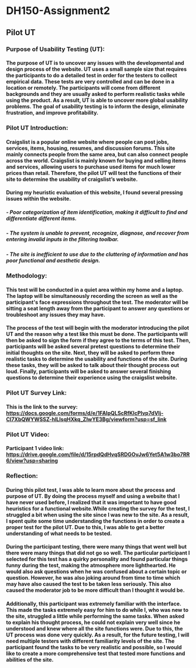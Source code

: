 # DH150-Assignment2
## Pilot UT


### Purpose of Usability Testing (UT):

#### The purpose of UT is to uncover any issues with the developmental and design process of the website. UT uses a small sample size that requires the participants to do a detailed test in order for the testers to collect empirical data. These tests are very controlled and can be done in a location or remotely. The participants will come from different backgrounds and they are usually asked to perform realistic tasks while using the product. As a result, UT is able to uncover more global usability problems. The goal of usability testing is to inform the design, eliminate frustration, and improve profitability. 


### Pilot UT Introduction:

#### Craigslist is a popular online website where people can post jobs, services, items, housing, resumes, and discussion forums. This site mainly connects people from the same area, but can also connect people across the world. Craigslist is mainly known for buying and selling items and services, allowing users to purchase used items for much lower prices than retail. Therefore, the pilot UT will test the functions of their site to determine the usability of craigslist’s website. 

#### During my heuristic evaluation of this website, I found several pressing issues within the website. 

##### - Poor categorization of item identification, making it difficult to find and differentiate different items. 

##### - The system is unable to prevent, recognize, diagnose, and recover from entering invalid inputs in the filtering toolbar. 

##### - The site is inefficient to use due to the cluttering of information and has poor functional and aesthetic design.


### Methodology:

#### This test will be conducted in a quiet area within my home and a laptop. The laptop will be simultaneously recording the screen as well as the participant's face expressions throughout the test. The moderator will be sitting a seat length away from the participant to answer any questions or troubleshoot any issues they may have.

#### The process of the test will begin with the moderator introducing the pilot UT and the reason why a test like this must be done. The participants will then be asked to sign the form if they agree to the terms of this test. Then, participants will be asked several pretest questions to determine their initial thoughts on the site. Next, they will be asked to perform three realistic tasks to determine the usability and functions of the site. During these tasks, they will be asked to talk about their thought process out loud. Finally, participants will be asked to answer several finishing questions to determine their experience using the craigslist website. 


### Pilot UT Survey Link: 

#### This is the link to the survey: https://docs.google.com/forms/d/e/1FAIpQLScRfKlcPlvp7dVlj-Cl7XbQWYWSSZ-hlLlsqHXkq_ZIwYE3Bg/viewform?usp=sf_link


### Pilot UT Video:

#### Participant 1 video link: https://drive.google.com/file/d/15rpdQdHvqSRDGOvJw6Yet5A1w3bo7RR6/view?usp=sharing


### Reflection:

#### During this pilot test, I was able to learn more about the process and purpose of UT. By doing the process myself and using a website that I have never used before, I realized that it was important to have good heuristics for a functional website.While creating the survey for the test, I struggled a bit when using the site since I was new to the site. As a result, I spent quite some time understanding the functions in order to create a proper test for the pilot UT. Due to this, I was able to get a better understanding of what needs to be tested. 

#### During the participant testing, there were many things that went well but there were many things that did not go so well. The particular participant I selected for this test has a quirky personality and found particular things funny during the test, making the atmosphere more lighthearted. He would also ask questions when he was confused about a certain topic or question. However, he was also joking around from time to time which may have also caused the test to be taken less seriously. This also caused the moderator job to be more difficult than I thought it would be. 

#### Additionally, this participant was extremely familiar with the interface. This made the tasks extremely easy for him to do while I, who was new to the site, struggled a little while performing the same tasks. When asked to explain his thought process, he could not explain very well since he understood and knew where all the site functions were. Due to this, the UT process was done very quickly. As a result, for the future testing, I will need multiple testers with different familiarity levels of the site. The participant found the tasks to be very realistic and possible, so I would like to create a more comprehensive test that tested more functions and abilities of the site.
